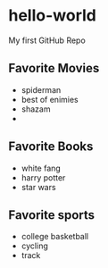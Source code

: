 # hello-world
My first GitHub Repo


## Favorite Movies

- spiderman
- best of enimies
- shazam
- 
## Favorite Books

- white fang
- harry potter
- star wars

## Favorite sports

- college basketball
- cycling
- track
